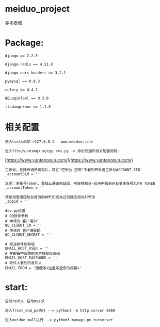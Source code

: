 # meiduo_project
美多商城


# Package:

`django == 2.2.5`

`django-redis == 4.11.0`

`django-cors-headers == 3.2.1`

`pymysql == 0.9.3`

`celery == 4.4.2 `

`QQLoginTool == 0.3.0 `

`itsdangerous == 1.1.0`

# 相关配置

`进入hosts添加->127.0.0.1	www.meiduo.site`

`进入libs/yuntongxun/cpp_sms.py -> 添加云通讯相关配置说明：`

[https://www.yuntongxun.com/](https://www.yuntongxun.com/)
````
主账号，登陆云通讯网站后，可在"控制台-应用"中看到开发者主账号ACCOUNT SID`
_accountSid = ''

说明：主账号Token，登陆云通讯网站后，可在控制台-应用中看到开发者主账号AUTH TOKEN
_accountToken = ''

请使用管理控制台首页的APPID或自己创建应用的APPID
_appId = ''
````
````
dev.py设置
# QQ登录参数
# 申请的 客户端id
QQ_CLIENT_ID = ''
# 申请的 客户端秘钥
QQ_CLIENT_SECRET = ''

# 发送邮件的邮箱
EMAIL_HOST_USER = ''
# 在邮箱中设置的客户端授权密码
EMAIL_HOST_PASSWORD = ''
# 收件人看到的发件人
EMAIL_FROM = '随便写<这里写显示的邮箱>'
````
# start:

`启动redis，启动mysql`

`进入front_end_pc执行 --> python3 -m http.server 8080`

`进入meiduo_mall执行 --> python3 manage.py runserver`
